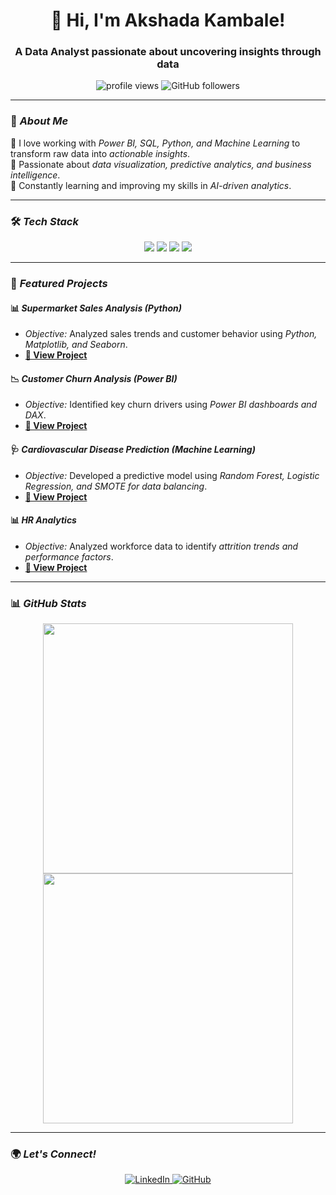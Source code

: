 <h1 align="center">👋 Hi, I'm Akshada Kambale!</h1>
<h3 align="center">A Data Analyst passionate about uncovering insights through data</h3>

<p align="center">
  <img src="https://komarev.com/ghpvc/?username=Akshadakambale&label=Profile%20Views&color=0e75b6&style=flat" alt="profile views" />
  <img src="https://img.shields.io/github/followers/Akshadakambale?label=Followers&style=social" alt="GitHub followers" />
</p>

---

### 🚀 *About Me*  
🔹 I love working with *Power BI, SQL, Python, and Machine Learning* to transform raw data into *actionable insights*.  
🔹 Passionate about *data visualization, predictive analytics, and business intelligence*.  
🔹 Constantly learning and improving my skills in *AI-driven analytics*.  

---

### 🛠 *Tech Stack*
<p align="center">
  <img src="https://img.shields.io/badge/Python-3776AB?style=for-the-badge&logo=python&logoColor=white" />
  <img src="https://img.shields.io/badge/Power%20BI-F2C811?style=for-the-badge&logo=powerbi&logoColor=black" />
  <img src="https://img.shields.io/badge/SQL-4479A1?style=for-the-badge&logo=mysql&logoColor=white" />
  <img src="https://img.shields.io/badge/Excel-217346?style=for-the-badge&logo=microsoft-excel&logoColor=white" />
</p>

---

### 📌 *Featured Projects*  

#### 📊 *Supermarket Sales Analysis (Python)*
- *Objective:* Analyzed sales trends and customer behavior using *Python, Matplotlib, and Seaborn*.  
- **[🔗 View Project](https://github.com/Akshadakambale/Python_project)**  

#### 📉 *Customer Churn Analysis (Power BI)*
- *Objective:* Identified key churn drivers using *Power BI dashboards and DAX*.  
- **[🔗 View Project](https://github.com/Akshadakambale/powerbi_project)**  

#### 🩺 *Cardiovascular Disease Prediction (Machine Learning)*
- *Objective:* Developed a predictive model using *Random Forest, Logistic Regression, and SMOTE for data balancing*.  
- **[🔗 View Project](https://github.com/Akshadakambale/Machine_Learning_project)**  

#### 📊 *HR Analytics*
- *Objective:* Analyzed workforce data to identify *attrition trends and performance factors*.  
- **[🔗 View Project](https://github.com/Akshadakambale/HR-ANALYTICS-DASHBOARD)**  

---

### 📊 *GitHub Stats*
<p align="center">
  <img src="https://github-readme-stats.vercel.app/api?username=Akshadakambale&show_icons=true&theme=dark&count_private=true" width="400px" />
  <img src="https://github-readme-streak-stats.herokuapp.com/?user=Akshadakambale&theme=dark" width="400px" />
</p>

---

### 🌍 *Let's Connect!*
<p align="center">
  <a href="https://www.linkedin.com/in/akshada-kambale-ak" target="_blank">
    <img src="https://img.shields.io/badge/LinkedIn-Connect-blue?style=for-the-badge&logo=linkedin" alt="LinkedIn" />
  </a>
  <a href="https://github.com/Akshadakambale" target="_blank">
    <img src="https://img.shields.io/badge/GitHub-Follow-black?style=for-the-badge&logo=github" alt="GitHub" />
  </a>
</p>
<!--
**Akshadakambale/Akshadakambale** is a ✨ _special_ ✨ repository because its `README.md` (this file) appears on your GitHub profile.

Here are some ideas to get you started:

- 🔭 I’m currently working on ...
- 🌱 I’m currently learning ...
- 👯 I’m looking to collaborate on ...
- 🤔 I’m looking for help with ...
- 💬 Ask me about ...
- 📫 How to reach me: ...
- 😄 Pronouns: ...
- ⚡ Fun fact: ...
-->
